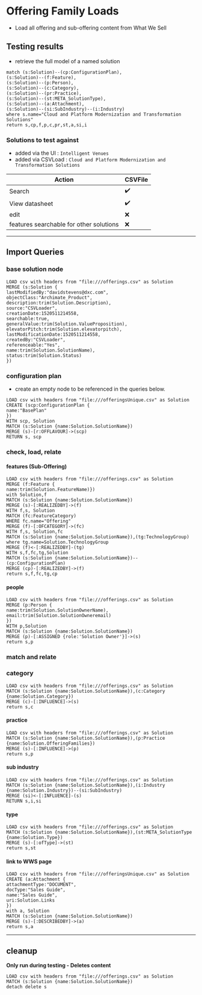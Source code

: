 # Offering Family Loads

- Load all offering and sub-offering content from What We Sell


## Testing results

- retrieve the full model of a named solution

~~~
match (s:Solution)--(cp:ConfigurationPlan),
(s:Solution)--(f:Feature),
(s:Solution)--(p:Person),
(s:Solution)--(c:Category),
(s:Solution)--(pr:Practice),
(s:Solution)--(st:META_SolutionType),
(s:Solution)--(a:Attachment),
(s:Solution)--(si:SubIndustry)--(i:Industry)
where s.name="Cloud and Platform Modernization and Transformation Solutions"
return s,cp,f,p,c,pr,st,a,si,i
~~~

### Solutions to test against
* added via the UI : `Intelligent Venues`
* added via CSVLoad : `Cloud and Platform Modernization and Transformation Solutions`


|Action| CSVFile|
|------|--------|
|Search| :heavy_check_mark:
|View datasheet|:heavy_check_mark:
|edit|:x:
|features searchable for other solutions| :x:

---

## Import Queries


### base solution node
~~~
LOAD csv with headers from "file:///offerings.csv" as Solution
MERGE (s:Solution {
lastModifiedBy:"davidstevens@dxc.com",
objectClass:"Archimate_Product",
description:trim(Solution.Description),
source:"CSVLoader",
creationDate:1520511214558,
searchable:true,
generalValue:trim(Solution.ValueProposition),
elevatorPitch:trim(Solution.elevatorpitch),
lastModificationDate:1520511214558,
createdBy:"CSVLoader",
referenceable:"Yes",
name:trim(Solution.SolutionName),
status:trim(Solution.Status)
})
~~~


### configuration plan
- create an empty node to be referenced in the queries below.
~~~
LOAD csv with headers from "file:///offeringsUnique.csv" as Solution
CREATE (scp:ConfigurationPlan {
name:"BasePlan"
})
WITH scp, Solution
MATCH (s:Solution {name:Solution.SolutionName})
MERGE (s)-[r:OFFLAVOUR]->(scp)
RETURN s, scp
~~~

### check, load, relate

#### features (Sub-Offering)

~~~
LOAD csv with headers from "file:///offerings.csv" as Solution
MERGE (f:Feature {
name:trim(Solution.FeatureName)})
with Solution,f
MATCH (s:Solution {name:Solution.SolutionName})
MERGE (s)-[:REALIZEDBY]->(f)
WITH f,s, Solution
MATCH (fc:FeatureCategory)
WHERE fc.name="Offering"
MERGE (f)-[:OFCATEGORY]->(fc)
WITH f,s, Solution,fc
MATCH (s:Solution {name:Solution.SolutionName}),(tg:TechnologyGroup) where tg.name=Solution.TechnologyGroup
MERGE (f)<-[:REALIZEDBY]-(tg)
WITH s,f,fc,tg,Solution
MATCH (s:Solution {name:Solution.SolutionName})--(cp:ConfigurationPlan)
MERGE (cp)-[:REALIZEDBY]->(f)
return s,f,fc,tg,cp
~~~


#### people
~~~
LOAD csv with headers from "file:///offerings.csv" as Solution
MERGE (p:Person {
name:trim(Solution.SolutionOwnerName),
email:trim(Solution.SolutionOwneremail)
})
WITH p,Solution
MATCH (s:Solution {name:Solution.SolutionName})
MERGE (p)-[:ASSIGNED {role:'Solution Owner'}]->(s)
return s,p
~~~


### match and relate


### category
~~~
LOAD csv with headers from "file:///offerings.csv" as Solution
MATCH (s:Solution {name:Solution.SolutionName}),(c:Category {name:Solution.Category})
MERGE (c)-[:INFLUENCE]->(s)
return s,c
~~~


#### practice

~~~
LOAD csv with headers from "file:///offerings.csv" as Solution
MATCH (s:Solution {name:Solution.SolutionName}),(p:Practice {name:Solution.OfferingFamilies})
MERGE (s)-[:INFLUENCE]->(p)
return s,p
~~~

#### sub industry

~~~
LOAD csv with headers from "file:///offerings.csv" as Solution
MATCH (s:Solution {name:Solution.SolutionName}),(i:Industry {name:Solution.Industry})--(si:SubIndustry)
MERGE (si)<-[:INFLUENCE]-(s)
RETURN s,i,si
~~~


#### type

~~~
LOAD csv with headers from "file:///offerings.csv" as Solution
MATCH (s:Solution {name:Solution.SolutionName}),(st:META_SolutionType {name:Solution.Type})
MERGE (s)-[:ofType]->(st)
return s,st
~~~

#### link to WWS page

~~~
LOAD csv with headers from "file:///offeringsUnique.csv" as Solution
CREATE (a:Attachment {
attachmentType:"DOCUMENT",
docType:"Sales Guide",
name:"Sales Guide",
uri:Solution.Links
})
with a, Solution
MATCH (s:Solution {name:Solution.SolutionName})
MERGE (s)-[:DESCRIBEDBY]->(a)
return s,a
~~~

---

## cleanup 
**Only run during testing - Deletes content**
~~~
LOAD csv with headers from "file:///offerings.csv" as Solution
MATCH (s:Solution {name:Solution.SolutionName})
detach delete s
~~~